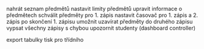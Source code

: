 nahrát seznam předmětů
nastavit limity předmětů
upravit informace o předmětech
schválit předměty pro 1. zápis
nastavit časovač pro 1. zápis a 2. zápis
po skončení 1. zápisu umožnit uzavírat předměty do druhého zápisu
vypsat všechny zápisy s chybou
upozornit studenty (dashboard controller)

export tabulky
tisk pro třídního